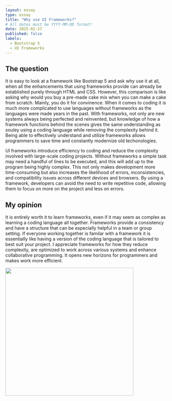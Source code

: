```yaml
---
layout: essay
type: essay
title: "Why use UI Frameworks?"
# All dates must be YYYY-MM-DD format!
date: 2025-02-27
published: false
labels:
  - Bootstrap 5
  - UI Frameworks
---
```

## The question
It is easy to look at a framework like Bootstrap 5 and ask why use it at all, when all the enhancements that using frameworks provide can already be established purely through HTML and CSS. However, this comparison is like asking why would you buy a pre-made cake mix when you can make a cake from scratch. Mainly, you do it for convinence. When it comes to coding it is much more complicated to use languages without frameworks as the languages were made years in the past. With frameworks, not only are new systems always being perfected and reinvented, but knowledge of how a framework functions behind the scenes gives the same understanding as souley using a coding language while removing the complexity behind it. Being able to effectively understand and utilize frameworks allows programmers to save time and constantly modernize old techonologies.

UI frameworks introduce efficiency to coding and reduce the complexity involved with large-scale coding projects. Without frameworks a simple task may need a handful of lines to be executed, and this will add up to the program being highly complex. This not only makes development more time-consuming but also increases the likelihood of errors, inconsistencies, and compatibility issues across different devices and browsers. By using a framework, developers can avoid the need to write repetitive code, allowing them to focus on more on the project and less on errors.

## My opinion
It is entirely worth it to learn frameworks, even if it may seem as complex as learning a coding language all together. Frameworks provide a consistency and have a structure that can be especially helpful in a team or group setting. If everyone working together is familar with a framework it is essentially like having a version of the coding language that is tailored to best suit your project. I appreciate frameworks for how they reduce complexity, are optimized to work across various systems and enhance collaborative programming. It opens new horizons for programmers and makes work more efficient. 

<img width="400px" src="https://images.unsplash.com/photo-1501362343565-93d7318347cf?fm=jpg&q=60&w=3000&ixlib=rb-4.0.3&ixid=M3wxMjA3fDB8MHxzZWFyY2h8MTB8fGhvcml6b258ZW58MHx8MHx8fDA%3D">

